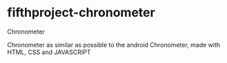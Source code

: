 # fifthproject-chronometer
Chronometer

Chronometer as similar as possible to the android Chronometer, made with HTML, CSS and JAVASCRIPT
